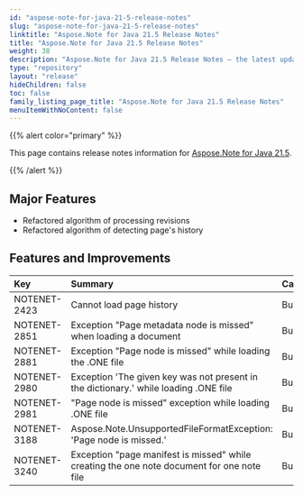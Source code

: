 ```yaml
---
id: "aspose-note-for-java-21-5-release-notes"
slug: "aspose-note-for-java-21-5-release-notes"
linktitle: "Aspose.Note for Java 21.5 Release Notes"
title: "Aspose.Note for Java 21.5 Release Notes"
weight: 38
description: "Aspose.Note for Java 21.5 Release Notes – the latest updates and fixes."
type: "repository"
layout: "release"
hideChildren: false
toc: false
family_listing_page_title: "Aspose.Note for Java 21.5 Release Notes"
menuItemWithNoContent: false
---
```


{{% alert color="primary" %}}

This page contains release notes information for [Aspose.Note for Java 21.5](https://releases.aspose.com/note/java/21-5/).

{{% /alert %}}

## **Major Features**
- Refactored algorithm of processing revisions
- Refactored algorithm of detecting page's history

## **Features and Improvements**

|**Key**|**Summary**|**Category**|
| :- | :- | :- |
|NOTENET-2423|Cannot load page history|Bug|
|NOTENET-2851|Exception "Page metadata node is missed" when loading a document|Bug|
|NOTENET-2881|Exception "Page node is missed" while loading the .ONE file|Bug|
|NOTENET-2980|Exception 'The given key was not present in the dictionary.' while loading .ONE file|Bug|
|NOTENET-2981|"Page node is missed" exception while loading .ONE file|Bug|
|NOTENET-3188|Aspose.Note.UnsupportedFileFormatException: 'Page node is missed.'|Bug|
|NOTENET-3240|Exception "page manifest is missed" while creating the one note document for one note file|Bug|
